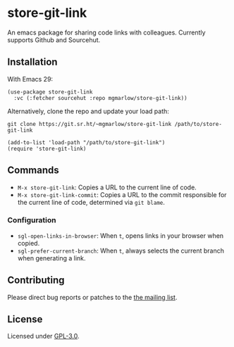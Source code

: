 # store-git-link

An emacs package for sharing code links with colleagues. Currently supports Github and Sourcehut.

## Installation

With Emacs 29:

```elisp
(use-package store-git-link
  :vc (:fetcher sourcehut :repo mgmarlow/store-git-link))
```

Alternatively, clone the repo and update your load path:

```
git clone https://git.sr.ht/~mgmarlow/store-git-link /path/to/store-git-link
```

```
(add-to-list 'load-path "/path/to/store-git-link")
(require 'store-git-link)
```

## Commands

- `M-x store-git-link`: Copies a URL to the current line of code.
- `M-x store-git-link-commit`: Copies a URL to the commit responsible for the current line of code, determined via `git blame`.

### Configuration

- `sgl-open-links-in-browser`: When `t`, opens links in your browser when copied.
- `sgl-prefer-current-branch`: When `t`, always selects the current branch when generating a link.

## Contributing

Please direct bug reports or patches to the [the mailing list](https://lists.sr.ht/~mgmarlow/public-inbox).

## License

Licensed under [GPL-3.0](./LICENSE).
